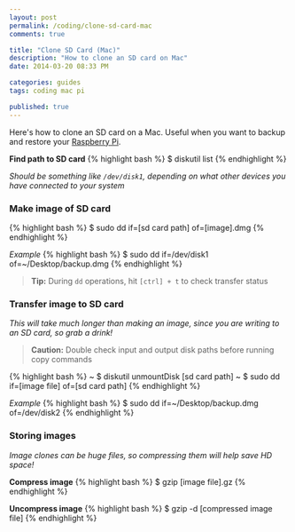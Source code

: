 ```yaml
---
layout: post
permalink: /coding/clone-sd-card-mac
comments: true

title: "Clone SD Card (Mac)"
description: "How to clone an SD card on Mac"
date: 2014-03-20 08:33 PM

categories: guides
tags: coding mac pi

published: true
---
```


Here's how to clone an SD card on a Mac. Useful when you want to backup and restore your [Raspberry Pi](http://www.raspberrypi.org/).

**Find path to SD card**
{% highlight bash %}
$ diskutil list
{% endhighlight %}

_Should be something like `/dev/disk1`, depending on what other devices you have connected to your system_


### Make image of SD card

{% highlight bash %}
$ sudo dd if=[sd card path] of=[image].dmg
{% endhighlight %}

_Example_
{% highlight bash %}
$ sudo dd if=/dev/disk1 of=~/Desktop/backup.dmg
{% endhighlight %}

> **Tip:** During `dd` operations, hit `[ctrl] + t` to check transfer status


### Transfer image to SD card

_This will take much longer than making an image, since you are writing to an SD card, so grab a drink!_

> **Caution:** Double check input and output disk paths before running copy commands

{% highlight bash %}
~ $ diskutil unmountDisk [sd card path]
~ $ sudo dd if=[image file] of=[sd card path]
{% endhighlight %}

_Example_
{% highlight bash %}
$ sudo dd if=~/Desktop/backup.dmg of=/dev/disk2
{% endhighlight %}


### Storing images

_Image clones can be huge files, so compressing them will help save HD space!_

**Compress image**
{% highlight bash %}
$ gzip [image file].gz
{% endhighlight %}

**Uncompress image**
{% highlight bash %}
$ gzip -d [compressed image file]
{% endhighlight %}

